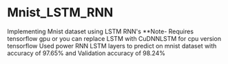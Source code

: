 # Mnist_LSTM_RNN
Implementing Mnist dataset using LSTM RNN's
**Note- Requires tensorflow gpu or you can replace LSTM with CuDNNLSTM for cpu version tensorflow
Used power RNN LSTM layers to predict on mnist dataset with accuracy of 97.65% and Validation accuracy of 98.24%
